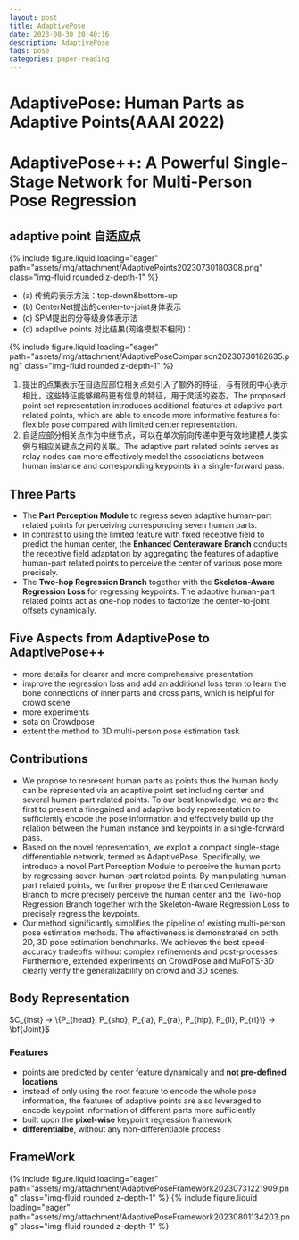 ```yaml
---
layout: post
title: AdaptivePose
date: 2023-08-30 20:40:16
description: AdaptivePose
tags: pose
categories: paper-reading
---
```


# AdaptivePose: Human Parts as Adaptive Points(AAAI 2022)
# AdaptivePose++: A Powerful Single-Stage Network for Multi-Person Pose Regression
## adaptive point 自适应点

{% include figure.liquid loading="eager" path="assets/img/attachment/AdaptivePoints20230730180308.png" class="img-fluid rounded z-depth-1" %}

+ (a) 传统的表示方法：top-down&bottom-up
+ (b) CenterNet提出的center-to-joint身体表示
+ (c) SPM提出的分等级身体表示法
+ (d) adaptIve points
对比结果(网络模型不相同)：

{% include figure.liquid loading="eager" path="assets/img/attachment/AdaptivePoseComparison20230730182635.png" class="img-fluid rounded z-depth-1" %}

1) 提出的点集表示在自适应部位相关点处引入了额外的特征，与有限的中心表示相比，这些特征能够编码更有信息的特征，用于灵活的姿态。The proposed point set representation introduces additional features at adaptive part related points, which are able to encode more informative features for flexible pose compared with limited center representation. 
2) 自适应部分相关点作为中继节点，可以在单次前向传递中更有效地建模人类实例与相应关键点之间的关联。The adaptive part related points serves as relay nodes can more effectively model the associations between human instance and corresponding keypoints in a single-forward pass.

## Three Parts
+ The **Part Perception Module** to regress seven adaptive human-part related points for perceiving corresponding seven human parts.
+ In contrast to using the limited feature with fixed receptive field to predict the human center, the **Enhanced Centeraware Branch** conducts the receptive field adaptation by aggregating the features of adaptive human-part related points to perceive the center of various pose more precisely.
+ The **Two-hop Regression Branch** together with the **Skeleton-Aware Regression Loss** for regressing keypoints. The adaptive human-part related points act as one-hop nodes to factorize the center-to-joint offsets dynamically.

## Five Aspects from AdaptivePose to AdaptivePose++
+ more details for clearer and more comprehensive presentation
+ improve the regression loss and add an additional loss term to learn the bone connections of inner parts and cross parts, which is helpful for crowd scene
+ more experiments
+ sota on Crowdpose
+ extent the method to 3D multi-person pose estimation task

## Contributions
+ We propose to represent human parts as points thus the human body can be represented via an adaptive point set including center and several human-part related points. To our best knowledge, we are the first to present a finegained and adaptive body representation to sufficiently encode the pose information and effectively build up the relation between the human instance and keypoints in a single-forward pass. 
+ Based on the novel representation, we exploit a compact single-stage differentiable network, termed as AdaptivePose. Specifically, we introduce a novel Part Perception Module to perceive the human parts by regressing seven human-part related points. By manipulating human-part related points, we further propose the Enhanced Centeraware Branch to more precisely perceive the human center and the Two-hop Regression Branch together with the Skeleton-Aware Regression Loss to precisely regress the keypoints.
+ Our method significantly simplifies the pipeline of existing multi-person pose estimation methods. The effectiveness is demonstrated on both 2D, 3D pose estimation benchmarks. We achieves the best speed-accuracy tradeoffs without complex refinements and post-processes. Furthermore, extended experiments on CrowdPose and MuPoTS-3D clearly verify the generalizability on crowd and 3D scenes.

## Body Representation
$C_{inst} → \{P_{head}, P_{sho}, P_{la}, P_{ra}, P_{hip}, P_{ll}, P_{rl}\} → \bf{Joint}$
### Features
+ points are predicted by center feature dynamically and **not pre-defined locations**
+ instead of only using the root feature to encode the whole pose information, the features of adaptive points are also leveraged to encode keypoint information of different parts more sufficiently
+ built upon the **pixel-wise** keypoint regression framework
+ **differentialbe**, without any non-differentiable process


## FrameWork
{% include figure.liquid loading="eager" path="assets/img/attachment/AdaptivePoseFramework20230731221909.png" class="img-fluid rounded z-depth-1" %}
{% include figure.liquid loading="eager" path="assets/img/attachment/AdaptivePoseFramework20230801134203.png" class="img-fluid rounded z-depth-1" %}
<!-- <div align="center">
  <img src="../assets/img/attachment/AdaptivePoseFramework20230731221909.png" width="70%" height="70%" align=center />
  <img src="../assets/img/attachment/AdaptivePoseFramework20230801134203.png" width="70%" height="70%" align=center />
</div> -->